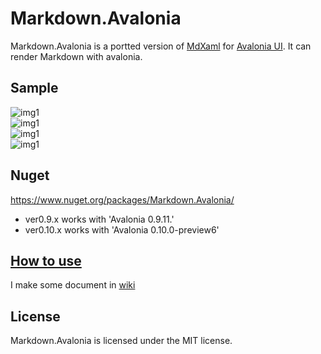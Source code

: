 # Markdown.Avalonia

Markdown.Avalonia is a portted version of [MdXaml](https://github.com/whistyun/MdXaml) for [Avalonia UI](https://www.avaloniaui.net/).
It can render Markdown with avalonia.


## Sample

![img1](docs/img.demo/scrn1.png)  
![img1](docs/img.demo/scrn2.png)  
![img1](docs/img.demo/scrn3.png)  
![img1](docs/img.demo/scrn4.png)  

## Nuget

https://www.nuget.org/packages/Markdown.Avalonia/
* ver0.9.x works with 'Avalonia 0.9.11.'
* ver0.10.x works with 'Avalonia 0.10.0-preview6'

## [How to use](https://github.com/whistyun/Markdown.Avalonia/wiki/How-to-use)

I make some document in [wiki](https://github.com/whistyun/Markdown.Avalonia/wiki)


## License

Markdown.Avalonia is licensed under the MIT license.
